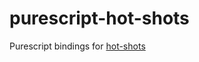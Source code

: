 # purescript-hot-shots

Purescript bindings for [hot-shots](https://www.npmjs.com/package/hot-shots)
